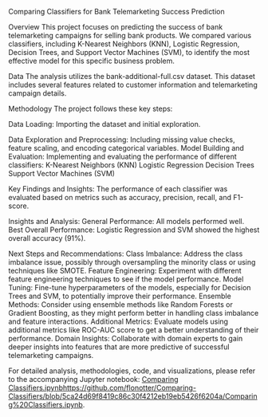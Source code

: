 Comparing Classifiers for Bank Telemarketing Success Prediction

Overview
This project focuses on predicting the success of bank telemarketing campaigns for selling bank products. We compared various classifiers, including K-Nearest Neighbors (KNN), Logistic Regression, Decision Trees, and Support Vector Machines (SVM), to identify the most effective model for this specific business problem.

Data
The analysis utilizes the bank-additional-full.csv dataset. This dataset includes several features related to customer information and telemarketing campaign details.

Methodology
The project follows these key steps:

Data Loading: 
Importing the dataset and initial exploration.

Data Exploration and Preprocessing: 
Including missing value checks, feature scaling, and encoding categorical variables.
Model Building and Evaluation: Implementing and evaluating the performance of different classifiers:
K-Nearest Neighbors (KNN)
Logistic Regression
Decision Trees
Support Vector Machines (SVM)

Key Findings and Insights:
The performance of each classifier was evaluated based on metrics such as accuracy, precision, recall, and F1-score.

Insights and Analysis:
General Performance: All models performed well.
Best Overall Performance: Logistic Regression and SVM showed the highest overall accuracy (91%). 

Next Steps and Recommendations:
Class Imbalance: Address the class imbalance issue, possibly through oversampling the minority class or using techniques like SMOTE.
Feature Engineering: Experiment with different feature engineering techniques to see if the model performance.
Model Tuning: Fine-tune hyperparameters of the models, especially for Decision Trees and SVM, to potentially improve their performance.
Ensemble Methods: Consider using ensemble methods like Random Forests or Gradient Boosting, as they might perform better in handling class imbalance and feature interactions.
Additional Metrics: Evaluate models using additional metrics like ROC-AUC score to get a better understanding of their performance.
Domain Insights: Collaborate with domain experts to gain deeper insights into features that are more predictive of successful telemarketing campaigns.


For detailed analysis, methodologies, code, and visualizations, please refer to the accompanying Jupyter notebook: [Comparing Classifiers.ipynb](https://github.com/flonotter/Comparing-Classifiers/blob/5ca24d69f8419c86c30f4212eb19eb5426f6204a/Comparing%20Classifiers.ipynb)https://github.com/flonotter/Comparing-Classifiers/blob/5ca24d69f8419c86c30f4212eb19eb5426f6204a/Comparing%20Classifiers.ipynb.
